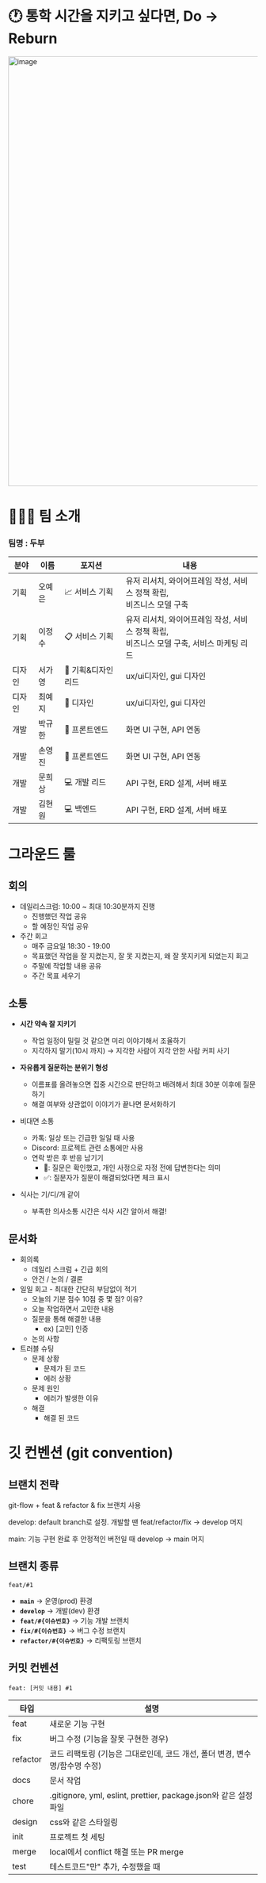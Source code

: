 # 🕐 통학 시간을 지키고 싶다면, Do → Reburn

<img width="867" alt="image" src="https://github.com/user-attachments/assets/99773c75-5cfe-4207-92fb-6c57d611e6bc" />

# 👨‍👧‍👦 팀 소개

### **팀명 : 두부**

| **분야** | **이름** | **포지션** | **내용** |
| --- | --- | --- | --- |
| 기획 | 오예은 | 📈 서비스 기획 | 유저 리서치, 와이어프레임 작성, 서비스 정책 확립, <br /> 비즈니스 모델 구축 |
| 기획 | 이정수 | 📋 서비스 기획 | 유저 리서치, 와이어프레임 작성, 서비스 정책 확립, <br /> 비즈니스 모델 구축, 서비스 마케팅 리드 |
| 디자인 | 서가영 | 🎨 기획&디자인 리드 | ux/ui디자인, gui 디자인 |
| 디자인 | 최예지 | 🎨 디자인 | ux/ui디자인, gui 디자인 |
| 개발 | 박규한 | 📱  프론트엔드 | 화면 UI 구현, API 연동 |
| 개발 | 손영진 | 📱 프론트엔드 | 화면 UI 구현, API 연동 |
| 개발 | 문희상 | 💻 개발 리드 | API 구현, ERD 설계, 서버 배포 |
| 개발 | 김현원 | 💻 백엔드 | API 구현, ERD 설계, 서버 배포 |


# 그라운드 룰

## 회의

- 데일리스크럼: 10:00 ~ 최대 10:30분까지 진행
    - 진행했던 작업 공유
    - 할 예정인 작업 공유
- 주간 회고
    - 매주 금요일 18:30 - 19:00
    - 목표했던 작업을 잘 지켰는지, 잘 못 지켰는지, 왜 잘 못지키게 되었는지 회고
    - 주말에 작업할 내용 공유
    - 주간 목표 세우기

## 소통

- **시간 약속 잘 지키기**
    - 작업 일정이 밀릴 것 같으면 미리 이야기해서 조율하기
    - 지각하지 말기(10시 까지) → 지각한 사람이 지각 안한 사람 커피 사기

- **자유롭게 질문하는 분위기 형성**
    - 이름표를 올려놓으면 집중 시간으로 판단하고 배려해서 최대 30분 이후에 질문하기
    - 해결 여부와 상관없이 이야기가 끝나면 문서화하기

- 비대면 소통
    - 카톡: 일상 또는 긴급한 일일 때 사용
    - Discord: 프로젝트 관련 소통에만 사용
    - 연락 받은 후 반응 남기기
        - 👀: 질문은 확인했고, 개인 사정으로 자정 전에 답변한다는 의미
        - ✅: 질문자가 질문이 해결되었다면 체크 표시
- 식사는 기/디/개 같이
    - 부족한 의사소통 시간은 식사 시간 알아서 해결!

## 문서화

- 회의록
    - 데일리 스크럼 + 긴급 회의
    - 안건 / 논의 / 결론
- 일일 회고 - 최대한 간단히 부담없이 적기
    - 오늘의 기분 점수 10점 중 몇 점? 이유?
    - 오늘 작업하면서 고민한 내용
    - 질문을 통해 해결한 내용
        - ex) [고민] 인증
    - 논의 사항
- 트러블 슈팅
    - 문제 상황
        - 문제가 된 코드
        - 에러 상황
    - 문제 원인
        - 에러가 발생한 이유
    - 해결
        - 해결 된 코드

# 깃 컨벤션 (git convention)

## 브랜치 전략

git-flow + feat & refactor & fix 브랜치 사용

develop: default branch로 설정. 개발할 땐 feat/refactor/fix → develop 머지

main: 기능 구현 완료 후 안정적인 버전일 때 develop → main 머지

## 브랜치 종류

```tsx
feat/#1
```

- **`main`** → 운영(prod) 환경
- **`develop`** → 개발(dev) 환경
- **`feat/#{이슈번호}`** → 기능 개발 브랜치
- **`fix/#{이슈번호}`** → 버그 수정 브랜치
- **`refactor/#{이슈번호}`** → 리팩토링 브랜치

## 커밋 컨벤션

```
feat: [커밋 내용] #1
```

| **타입** | **설명** |
| --- | --- |
| feat | 새로운 기능 구현 |
| fix | 버그 수정 (기능을 잘못 구현한 경우) |
| refactor | 코드 리팩토링 (기능은 그대로인데, 코드 개선, 폴더 변경, 변수명/함수명 수정) |
| docs | 문서 작업 |
| chore | .gitignore, yml, eslint, prettier, package.json와 같은 설정 파일 |
| design | css와 같은 스타일링 |
| init | 프로젝트 첫 세팅 |
| merge | local에서 conflict 해결 또는 PR merge |
| test | 테스트코드"만" 추가, 수정했을 때 |

